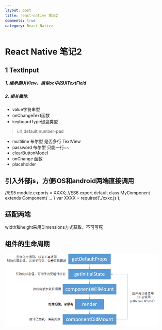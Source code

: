 ```yaml
---
layout: post
title: react-native 笔记2
comments: true
category: React Native
---
```

# React Native 笔记2

## 1 TextInput
#####  1. 继承自UIView，类似oc中的UITextField
#####   2. 相关属性:
* value字符串型 
* onChangeText函数
* keyboardType键盘类型
> url,default,number-pad
* multiline 布尔型 是否多行 TextView
* password 布尔型 只能一行~~
* clearButtonModel
* onChange 函数
* placeholder
 
  

## 引入外部js，方便iOS和android两端直接调用
//ES5
module.exports = XXXX;
//ES6
export default class MyComponent extends Component{
    ...
}
var XXXX = required('./xxxx.js');

## 适配两端
width和height采用Dimensions方式获取，不可写死

## 组件的生命周期
![image](../images/live.png)




